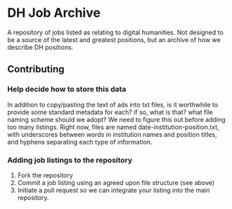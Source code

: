 DH Job Archive
=============
A repository of jobs listed as relating to digital humanities. Not designed to be a source of the latest and greatest positions, but an archive of how we describe DH positions.

Contributing
------------
### Help decide how to store this data

In addition to copy/pasting the text of ads into txt files, is it worthwhile to provide some standard metadata for each? if so, what is that? what file naming scheme should we adopt? We need to figure this out before adding too many listings. Right now, files are named date-institution-position.txt, with underscores between words in institution names and position titles, and hyphens separating each type of information.

### Adding job listings to the repository
1. Fork the repository
2. Commit a job listing using an agreed upon file structure (see above)
3. Initiate a pull request so we can integrate your listing into the main repository.